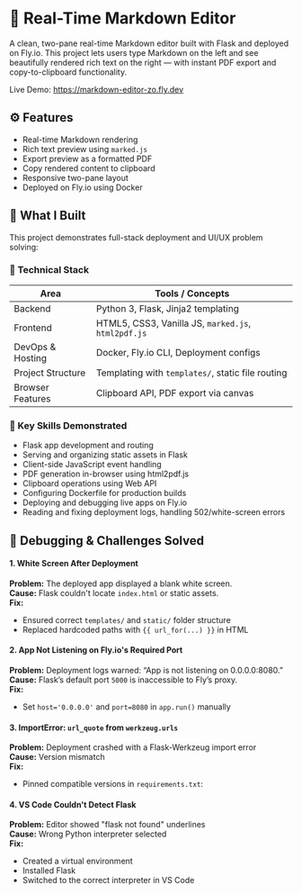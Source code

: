 # 📝 Real-Time Markdown Editor

A clean, two-pane real-time Markdown editor built with Flask and deployed on Fly.io. This project lets users type Markdown on the left and see beautifully rendered rich text on the right — with instant PDF export and copy-to-clipboard functionality.

Live Demo: https://markdown-editor-zo.fly.dev


## ⚙️ Features

- Real-time Markdown rendering
- Rich text preview using `marked.js`
- Export preview as a formatted PDF
- Copy rendered content to clipboard
- Responsive two-pane layout
- Deployed on Fly.io using Docker


## 🧠 What I Built

This project demonstrates full-stack deployment and UI/UX problem solving:

### 🔧 Technical Stack

| Area               | Tools / Concepts                                |
|--------------------|--------------------------------------------------|
| Backend            | Python 3, Flask, Jinja2 templating               |
| Frontend           | HTML5, CSS3, Vanilla JS, `marked.js`, `html2pdf.js` |
| DevOps & Hosting   | Docker, Fly.io CLI, Deployment configs           |
| Project Structure  | Templating with `templates/`, static file routing |
| Browser Features   | Clipboard API, PDF export via canvas             |

### 🚀 Key Skills Demonstrated

- Flask app development and routing
- Serving and organizing static assets in Flask
- Client-side JavaScript event handling
- PDF generation in-browser using html2pdf.js
- Clipboard operations using Web API
- Configuring Dockerfile for production builds
- Deploying and debugging live apps on Fly.io
- Reading and fixing deployment logs, handling 502/white-screen errors


## 🧩 Debugging & Challenges Solved

#### 1. White Screen After Deployment  
**Problem:** The deployed app displayed a blank white screen.  
**Cause:** Flask couldn't locate `index.html` or static assets.  
**Fix:**  
- Ensured correct `templates/` and `static/` folder structure  
- Replaced hardcoded paths with `{{ url_for(...) }}` in HTML


#### 2. App Not Listening on Fly.io's Required Port  
**Problem:** Deployment logs warned: “App is not listening on 0.0.0.0:8080.”  
**Cause:** Flask’s default port `5000` is inaccessible to Fly’s proxy.  
**Fix:**  
- Set `host='0.0.0.0'` and `port=8080` in `app.run()` manually


#### 3. ImportError: `url_quote` from `werkzeug.urls`  
**Problem:** Deployment crashed with a Flask-Werkzeug import error  
**Cause:** Version mismatch  
**Fix:**  
- Pinned compatible versions in `requirements.txt`:


#### 4. VS Code Couldn't Detect Flask  
**Problem:** Editor showed "flask not found" underlines  
**Cause:** Wrong Python interpreter selected  
**Fix:**  
- Created a virtual environment  
- Installed Flask  
- Switched to the correct interpreter in VS Code


